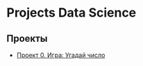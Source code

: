 # Projects Data Science
## Проекты
* [Проект 0. Игра: Угадай число](https://breakdance.github.io/breakdance/)
